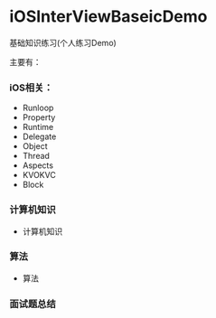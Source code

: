 # iOSInterViewBaseicDemo

基础知识练习(个人练习Demo)


主要有：

### iOS相关：
 * Runloop
 * Property
 * Runtime
 * Delegate
 * Object
 * Thread
 * Aspects
 * KVOKVC
 * Block
 
### 计算机知识
 * 计算机知识
 
### 算法

 * 算法

### 面试题总结
